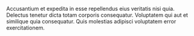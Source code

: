 Accusantium et expedita in esse repellendus eius veritatis nisi quia. Delectus tenetur dicta totam corporis consequatur. Voluptatem qui aut et similique quia consequatur. Quis molestias adipisci voluptatem error exercitationem.